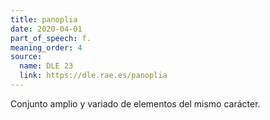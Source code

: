 ```yaml
---
title: panoplia
date: 2020-04-01
part_of_speech: f.
meaning_order: 4
source:
  name: DLE 23
  link: https://dle.rae.es/panoplia
---
```


Conjunto amplio y variado de elementos del mismo carácter.
